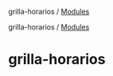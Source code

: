 grilla-horarios / [Modules](modules.md)

grilla-horarios / [Modules](docs/markdown/modules.md)

# grilla-horarios

